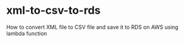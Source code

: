 # xml-to-csv-to-rds
How to convert XML file to CSV file and save it to RDS on AWS using lambda function
